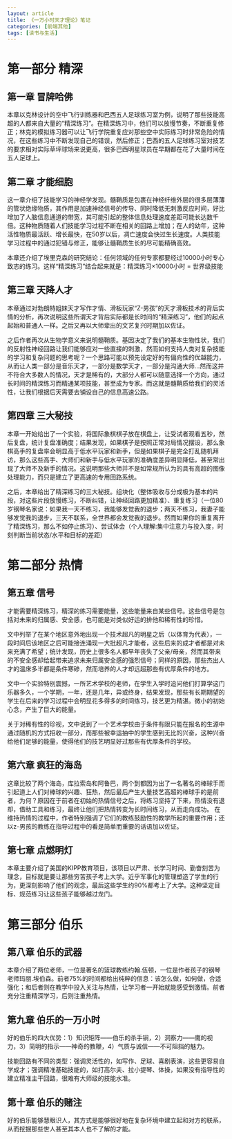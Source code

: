 ```yaml
---
layout: article
title: 《一万小时天才理论》笔记
categories: [前端其他]
tags: [读书与生活]
---
```


# 第一部分 精深

## 第一章 冒牌哈佛

本章以克林设计的空中飞行训练器和巴西五人足球练习室为例，说明了那些技能高超的人都来自大量的“精深练习”。在精深练习中，他们可以放慢节奏，不断重复修正；林克的模拟练习器可以让飞行学院重复应对那些空中实际练习时非常危险的情况，在这些练习中不断发现自己的错误，然后修正；巴西的五人足球练习室对技艺的要求相对实际草坪球场来说更高，很多巴西明星球员在早期都在花了大量时间在五人足球上。

## 第二章 才能细胞

这一章介绍了技能学习的神经学发现。髓鞘质是包裹在神经纤维外层的很多层薄薄的管状绝缘物质，其作用是加速神经信号的传导、同时降低无刺激反应时间，好比增加了人脑信息通道的带宽，其可能引起的整体信息处理速度差距可能长达数千倍。这种物质随着人们技能学习过程不断在相关的回路上增加；在人的幼年，这种活性物质最活跃、增长最快，在50岁以后，凋亡速度会快过生长速度。人类技能学习过程中的通过犯错与修正，能够让髓鞘质生长的尽可能精确高效。

本章还介绍了埃里克森的研究结论：任何领域的任何专家都要经过10000小时专心致志的练习。这样“精深练习”结合起来就是：精深练习×10000小时 = 世界级技能

## 第三章 天降人才

本章通过对勃朗特姐妹天才写作才情、滑板玩家“Z-男孩”的天才滑板技术的背后实情的分析，再次说明这些所谓天才背后实际都是长时间的“精深练习”，他们的起点起始和普通人一样。之后又再以大师辈出的文艺复兴时期加以佐证。

之后作者再次从生物学意义来说明髓鞘质。基因决定了我们的基本生物性状，我们的反射性神经回路让我们能够应对一些直接的刺激，然而如何支持人类对复杂技能的学习和复杂问题的思考呢？一个思路可能以预先设定好的有偏向性的优越能力，从而让人类一部分是音乐天才，一部分是数学天才，一部分是沟通大师…然而这并不符合大多数人的情况，天才是稀有的，大部分人都可以随意选择一个方向，通过长时间的精深练习而精通某项技能，甚至成为专家。而这就是髓鞘质给我们的灵活性，让我们根据后天需要去铺设自己的信息高速公路。

## 第四章 三大秘技

本章一开始给出了一个实验，将国际象棋棋子放在棋盘上，让受试者观看五秒，然后复盘，统计复盘准确度；结果发现，如果棋子是按照正常对局情况摆设，那么象棋高手的复盘率会明显高于低水平玩家和新手，但是如果棋子是完全打乱随机拜访，那么这些高手、大师们和新手与低水平玩家的准确度差异明显降低，甚至常出现了大师不及新手的情况。这说明那些大师并不是如常规所认为的具有高超的图像处理能力，而只是建立了更高速的专用回路系统。

之后，本章给出了精深练习的三大秘技。组块化（整体吸收与分成极为基本的片段，对这些片段放慢练习，不断纠错，让神经回路更加精准）、重复练习（一位80岁钢琴名家说：如果我一天不练习，我能够发觉我的退步；两天不练习，我妻子能够发觉我的退步，三天不联系，全世界都会发觉我的退步。然而如果你的重复离开了精深练习，那么不如停止练习）、尝试体会（个人理解:集中注意力与投入度，时刻判断当前状态/水平和目标的差距）
# 第二部分 热情

## 第五章 信号

才能需要精深练习，精深的练习需要能量，这些能量来自某些信号。这些信号是包括对未来的归属感、安全感，也可能是对类似好运的排他和稀有性的珍惜。

文中列举了在某个地区意外地出现一个技术超凡的明星之后（以体育为代表），一段时间后该地区之后可能接连涌现一大批超凡才能者，这些后来的成才者都是对未来充满了希望；统计发现，历史上很多名人都早年丧失了父亲/母亲，然而其带来的不安全感却给起带来追求未来归属安全感的强烈信号；同样的原因，那些杰出人才的温床多半都是条件寒碜，然而培养的人才却远超那些有优厚条件的地方。

文中一个实验特别震撼，一所艺术学校的老师，在学生入学时追问他们打算学这门乐器多久，一个学期，一年，还是几年，异或终身，结果发现，那些有长期期望的学生在后来的学习过程中会明显花多得多的时间练习，技艺更为精湛。微小的初始心念，产生了巨大的能量。

关于对稀有性的珍视，文中说到了一个艺术学校由于条件有限只能在报名的生源中通过随机的方式招收一部分，而那些被幸运抽中的学生感到无比的兴奋，这种兴奋给他们足够的能量，使得他们的技艺明显好过那些有优厚条件的学校。 

## 第六章 疯狂的海岛

这章比较了两个海岛，库拉索岛和阿鲁巴，两个到都因为出了一名著名的棒球手而引起道上人们对棒球的兴趣、狂热，然后最后产生大量技艺高超的棒球手的是前者，为何？原因在于前者在初始的热情信号之后，将练习坚持了下来，热情没有退却，借助工具和练习，最终让他们把热情转变为长时间练习，从而走向成功。
在维持热情的过程中，作者特别强调了它们的教练鼓励性的教学所起的重要作用；还以z-男孩的教练在指导过程中的看是简单而重要的话语加以佐证。

## 第七章 点燃明灯

本章主要介绍了美国的KIPP教育项目，该项目以严肃、长学习时间、勤奋刻苦为理念，目标就是要让那些穷苦孩子考上大学。近乎军事化的管理塑造了学生的行为，更深刻影响了他们的观念，最后这些学生约90%都考上了大学。这种坚定目标、规范练习让这些孩子能够越过龙门。
# 第三部分 伯乐

## 第八章 伯乐的武器

本章介绍了两位老师，一位是著名的篮球教练约翰.伍顿，一位是作者孩子的钢琴老师玛丽.埃伯森。前者75%的时间都给出纯粹的信息：该怎么做，如何做，合适强化；和后者则在教学中投入关注与热情，让学习者一开始就能感受到激情。前者充分注重精深学习，后则注重热情。

## 第九章 伯乐的一万小时

好的伯乐的四大优势：1）知识矩阵——伯乐的杀手锏，2）洞察力——鹰的视力，3）简明的指示——神奇的教鞭，4）气质与诚信——不可阻挡的魅力。

技能回路有不同的类型：强调灵活性的，如写作、足球、喜剧表演，这些更容易自学成才；强调精准基础技能的，如打高尔夫、拉小提琴、体操，如果没有指导性的建立精准主干回路，很难有大师级的技能水准。

## 第十章 伯乐的赌注

好的伯乐能够慧眼识人，其方式是能够很好地在复杂环境中建立起和对方的联系，从而挖掘那些世人甚至其本人也不了解的才能。
